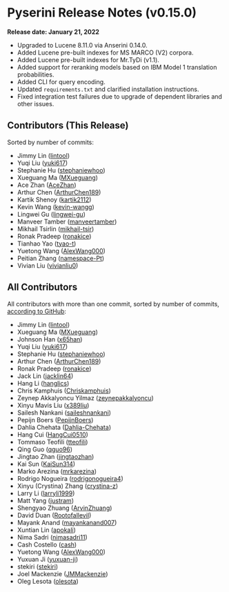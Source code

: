 # Pyserini Release Notes (v0.15.0)

**Release date: January 21, 2022**

+ Upgraded to Lucene 8.11.0 via Anserini 0.14.0.
+ Added Lucene pre-built indexes for MS MARCO (V2) corpora.
+ Added Lucene pre-built indexes for Mr.TyDi (v1.1).
+ Added support for reranking models based on IBM Model 1 translation probabilities.
+ Added CLI for query encoding.
+ Updated `requirements.txt` and clarified installation instructions.
+ Fixed integration test failures due to upgrade of dependent libraries and other issues.

## Contributors (This Release)

Sorted by number of commits:

+ Jimmy Lin ([lintool](https://github.com/lintool))
+ Yuqi Liu ([yuki617](https://github.com/yuki617))
+ Stephanie Hu ([stephaniewhoo](https://github.com/stephaniewhoo))
+ Xueguang Ma ([MXueguang](https://github.com/MXueguang))
+ Ace Zhan ([AceZhan](https://github.com/AceZhan))
+ Arthur Chen ([ArthurChen189](https://github.com/ArthurChen189))
+ Kartik Shenoy ([kartik2112](https://github.com/kartik2112))
+ Kevin Wang ([kevin-wangg](https://github.com/kevin-wangg))
+ Lingwei Gu ([lingwei-gu](https://github.com/lingwei-gu))
+ Manveer Tamber ([manveertamber](https://github.com/manveertamber))
+ Mikhail Tsirlin ([mikhail-tsir](https://github.com/mikhail-tsir ))
+ Ronak Pradeep ([ronakice](https://github.com/ronakice))
+ Tianhao Yao ([tyao-t](https://github.com/tyao-t))
+ Yuetong Wang ([AlexWang000](https://github.com/AlexWang000))
+ Peitian Zhang ([namespace-Pt](https://github.com/namespace-Pt))
+ Vivian Liu ([vivianliu0](https://github.com/vivianliu0))

## All Contributors

All contributors with more than one commit, sorted by number of commits, [according to GitHub](https://github.com/castorini/pyserini/graphs/contributors):

+ Jimmy Lin ([lintool](https://github.com/lintool))
+ Xueguang Ma ([MXueguang](https://github.com/MXueguang))
+ Johnson Han ([x65han](https://github.com/x65han))
+ Yuqi Liu ([yuki617](https://github.com/yuki617))
+ Stephanie Hu ([stephaniewhoo](https://github.com/stephaniewhoo))
+ Arthur Chen ([ArthurChen189](https://github.com/ArthurChen189))
+ Ronak Pradeep ([ronakice](https://github.com/ronakice))
+ Jack Lin ([jacklin64](https://github.com/jacklin64))
+ Hang Li ([hanglics](https://github.com/hanglics))
+ Chris Kamphuis ([Chriskamphuis](https://github.com/Chriskamphuis))
+ Zeynep Akkalyoncu Yilmaz ([zeynepakkalyoncu](https://github.com/zeynepakkalyoncu))
+ Xinyu Mavis Liu ([x389liu](https://github.com/x389liu))
+ Sailesh Nankani ([saileshnankani](https://github.com/saileshnankani))
+ Pepijn Boers ([PepijnBoers](https://github.com/PepijnBoers))
+ Dahlia Chehata ([Dahlia-Chehata](https://github.com/Dahlia-Chehata))
+ Hang Cui ([HangCui0510](https://github.com/HangCui0510))
+ Tommaso Teofili ([tteofili](https://github.com/tteofili))
+ Qing Guo ([qguo96](https://github.com/qguo96))
+ Jingtao Zhan ([jingtaozhan](https://github.com/jingtaozhan))
+ Kai Sun ([KaiSun314](https://github.com/KaiSun314))
+ Marko Arezina ([mrkarezina](https://github.com/mrkarezina))
+ Rodrigo Nogueira ([rodrigonogueira4](https://github.com/rodrigonogueira4))
+ Xinyu (Crystina) Zhang ([crystina-z](https://github.com/crystina-z))
+ Larry Li ([larryli1999](https://github.com/larryli1999))
+ Matt Yang ([justram](https://github.com/justram))
+ Shengyao Zhuang ([ArvinZhuang](https://github.com/ArvinZhuang))
+ David Duan ([RootofalleviI](https://github.com/RootofalleviI))
+ Mayank Anand ([mayankanand007](https://github.com/mayankanand007))
+ Xuntian Lin ([apokali](https://github.com/apokali))
+ Nima Sadri ([nimasadri11](https://github.com/nimasadri11))
+ Cash Costello ([cash](https://github.com/cash))
+ Yuetong Wang ([AlexWang000](https://github.com/AlexWang000))
+ Yuxuan Ji ([yuxuan-ji](https://github.com/yuxuan-ji))
+ stekiri ([stekiri](https://github.com/stekiri))
+ Joel Mackenzie ([JMMackenzie](https://github.com/JMMackenzie))
+ Oleg Lesota ([olesota](https://github.com/olesota))
